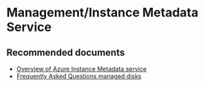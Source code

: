 <properties
	pageTitle="Management/Instance Metadata Service"
	description="Management/Instance Metadata Service"
	service="microsoft.classiccompute"
	resource="virtualmachines"
	authors="scottazure"
	displayOrder=""
	selfHelpType="generic"
	supportTopicIds="32583111"
	resourceTags="Windows"
	productPesIds="14749"
	cloudEnvironments="public"
/>

# Management/Instance Metadata Service

## **Recommended documents**

* [Overview of Azure Instance Metadata service](https://docs.microsoft.com/azure/virtual-machines/windows/instance-metadata-service)<br>
* [Frequently Asked Questions managed disks](https://docs.microsoft.com/azure/virtual-machines/windows/instance-metadata-service#faq)

